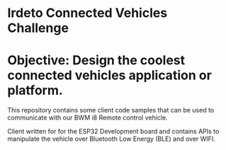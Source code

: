 # Irdeto Connected Vehicles Challenge
# Objective: Design the coolest connected vehicles application or platform.


This repository contains some client code samples that can be used to communicate with our BWM i8 Remote control vehicle.

Client written for for the ESP32 Development board and contains APIs to manipulate the vehicle over Bluetooth Low Energy (BLE) and over WIFI.




